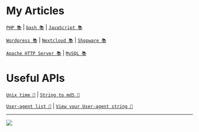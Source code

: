 # My Articles

[`PHP 📚`](https://beamtic.com/php-tutorials) | [`bash 📚`](https://beamtic.com/tag/bash-tutorials) | [`JavaScript 📚`](https://beamtic.com/javascript-tutorials)

[`Wordpress 📚`](https://beamtic.com/tag/wordpress-tutorials) | [`Nextcloud 📚`](https://beamtic.com/tag/nextcloud) | [`Shopware 📚`](https://beamtic.com/tag/shopware)

[`Apache HTTP Server 📚`](https://beamtic.com/tag/apache) | [`MySQL 📚`](https://beamtic.com/tag/mysql)

# Useful APIs

[`Unix time 🔨`](https://beamtic.com/current-unix-timestamp) | [`String to md5 🔨`](https://beamtic.com/string-to-md5)

[`User-agent list 🔨`](https://beamtic.com/user-agents/) | [`View your User-agent string 🔨`](https://beamtic.com/view-user-agent-tool)

---
<picture>
  <source
    srcset="https://github-readme-stats.vercel.app/api?username=Turbulentarius&show_icons=true&theme=dark"
    media="(prefers-color-scheme: dark)"
  />
  <source
    srcset="https://github-readme-stats.vercel.app/api?username=Turbulentarius&show_icons=true"
    media="(prefers-color-scheme: light), (prefers-color-scheme: no-preference)"
  />
  <img src="https://github-readme-stats.vercel.app/api?username=Turbulentarius&show_icons=true" />
</picture>
